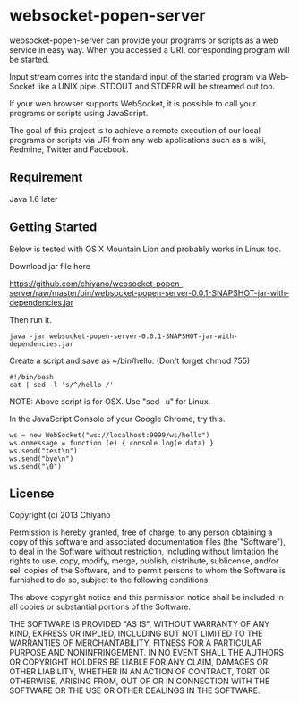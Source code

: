 websocket-popen-server
======================

websocket-popen-server can provide your programs or scripts  as a web service 
in easy way. When you accessed a URI, corresponding program will be started.

Input stream comes into the standard input of the started program via Web-
Socket like a UNIX pipe. STDOUT and STDERR will be streamed out too.

If your web browser supports WebSocket, it is possible to call your programs
or scripts using JavaScript.

The goal of this project is to achieve a remote execution of our local 
programs or scripts via URI from any web applications such as a wiki, 
Redmine, Twitter and Facebook.

## Requirement

Java 1.6 later

## Getting Started

Below is tested with OS X Mountain Lion and probably works in Linux too. 

Download jar file here

https://github.com/chiyano/websocket-popen-server/raw/master/bin/websocket-popen-server-0.0.1-SNAPSHOT-jar-with-dependencies.jar

Then run it.

    java -jar websocket-popen-server-0.0.1-SNAPSHOT-jar-with-dependencies.jar

Create a script and save as ~/bin/hello. (Don't forget chmod 755)

    #!/bin/bash
    cat | sed -l 's/^/hello /'

NOTE: Above script is for OSX. Use "sed -u" for Linux.

In the JavaScript Console of your Google Chrome, try this.

    ws = new WebSocket("ws://localhost:9999/ws/hello")
    ws.onmessage = function (e) { console.log(e.data) }
    ws.send("test\n")
    ws.send("bye\n")
    ws.send("\0")

## License

Copyright (c) 2013 Chiyano

Permission is hereby granted, free of charge, to any person obtaining
a copy of this software and associated documentation files (the
"Software"), to deal in the Software without restriction, including
without limitation the rights to use, copy, modify, merge, publish,
distribute, sublicense, and/or sell copies of the Software, and to
permit persons to whom the Software is furnished to do so, subject to
the following conditions:

The above copyright notice and this permission notice shall be
included in all copies or substantial portions of the Software.

THE SOFTWARE IS PROVIDED "AS IS", WITHOUT WARRANTY OF ANY KIND,
EXPRESS OR IMPLIED, INCLUDING BUT NOT LIMITED TO THE WARRANTIES OF
MERCHANTABILITY, FITNESS FOR A PARTICULAR PURPOSE AND
NONINFRINGEMENT. IN NO EVENT SHALL THE AUTHORS OR COPYRIGHT HOLDERS BE
LIABLE FOR ANY CLAIM, DAMAGES OR OTHER LIABILITY, WHETHER IN AN ACTION
OF CONTRACT, TORT OR OTHERWISE, ARISING FROM, OUT OF OR IN CONNECTION
WITH THE SOFTWARE OR THE USE OR OTHER DEALINGS IN THE SOFTWARE.
